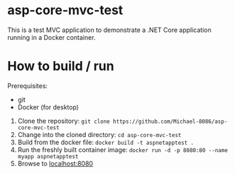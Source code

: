 # asp-core-mvc-test

This is a test MVC application to demonstrate a .NET Core application running in a Docker container.

# How to build / run

Prerequisites:
* git
* Docker (for desktop)

1. Clone the repository: `git clone https://github.com/Michael-8086/asp-core-mvc-test`
2. Change into the cloned directory: `cd asp-core-mvc-test`
3. Build from the docker file: `docker build -t aspnetapptest .`
4. Run the freshly built container image: `docker run -d -p 8080:80 --name myapp aspnetapptest`
5. Browse to [localhost:8080](http://localhost:8080)